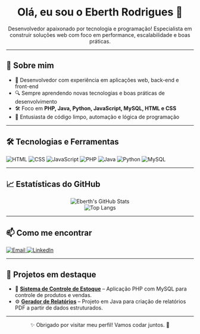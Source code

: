 <!-- README PROFISSIONAL DE PERFIL GITHUB -->

<h1 align="center">Olá, eu sou o Eberth Rodrigues 👋</h1>

<p align="center">
  Desenvolvedor apaixonado por tecnologia e programação! Especialista em construir soluções web com foco em performance, escalabilidade e boas práticas.
</p>


---

## 🚀 Sobre mim

- 💼 Desenvolvedor com experiência em aplicações web, back-end e front-end
- 🔍 Sempre aprendendo novas tecnologias e boas práticas de desenvolvimento
- 🛠️ Foco em **PHP, Java, Python, JavaScript, MySQL, HTML e CSS**
- 🧠 Entusiasta de código limpo, automação e lógica de programação

---

## 🛠️ Tecnologias e Ferramentas

<div align="left">

![HTML](https://img.shields.io/badge/HTML5-E34F26?style=for-the-badge&logo=html5&logoColor=white)
![CSS](https://img.shields.io/badge/CSS-1572B6?style=for-the-badge&logo=css3&logoColor=white)
![JavaScript](https://img.shields.io/badge/JavaScript-F7DF1E?style=for-the-badge&logo=javascript&logoColor=black)
![PHP](https://img.shields.io/badge/PHP-777BB4?style=for-the-badge&logo=php&logoColor=white)
![Java](https://img.shields.io/badge/Java-007396?style=for-the-badge&logo=java&logoColor=white)
![Python](https://img.shields.io/badge/Python-3776AB?style=for-the-badge&logo=python&logoColor=white)
![MySQL](https://img.shields.io/badge/MySQL-4479A1?style=for-the-badge&logo=mysql&logoColor=white)

</div>

---

## 📈 Estatísticas do GitHub

<div align="center">

![Eberth's GitHub Stats](https://github-readme-stats.vercel.app/api?username=EberthRodrigues&show_icons=true&theme=tokyonight&hide_border=true)
<br />
![Top Langs](https://github-readme-stats.vercel.app/api/top-langs/?username=EberthRodrigues&layout=compact&theme=tokyonight&hide_border=true)

</div>

---

## 📫 Como me encontrar

<p>
  <a href="mailto:seuemail@gmail.com">
    <img alt="Email" src="https://img.shields.io/badge/Email-D14836?style=for-the-badge&logo=gmail&logoColor=white" />
  </a>
  <a href="https://www.linkedin.com/in/seuusuario/">
    <img alt="LinkedIn" src="https://img.shields.io/badge/LinkedIn-0077B5?style=for-the-badge&logo=linkedin&logoColor=white" />
  </a>
</p>

---

## 🌟 Projetos em destaque

- 🔧 **[Sistema de Controle de Estoque](https://github.com/EberthRodrigues/NomeDoProjeto)** – Aplicação PHP com MySQL para controle de produtos e vendas.
- ⚙️ **[Gerador de Relatórios](https://github.com/EberthRodrigues/NomeDoProjeto)** – Projeto em Java para criação de relatórios PDF a partir de dados estruturados.

---

<p align="center">✨ Obrigado por visitar meu perfil! Vamos codar juntos. 🚀</p>
